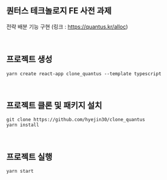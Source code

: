 ## 퀀터스 테크놀로지 FE 사전 과제 
전략 배분 기능 구현 (링크 : https://quantus.kr/alloc)

<br />

## 프로젝트 생성

```
yarn create react-app clone_quantus --template typescript
```

<br />

## 프로젝트 클론 및 패키지 설치
```
git clone https://github.com/hyejin30/clone_quantus
yarn install
```

<br />

## 프로젝트 실행

```
yarn start
```
